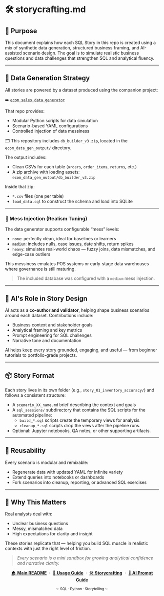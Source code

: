 # 🛠️ storycrafting.md

## 🎯 Purpose

This document explains how each SQL Story in this repo is created using a mix of synthetic data generation, structured business framing, and AI-assisted scenario design. The goal is to simulate realistic business questions and data challenges that strengthen SQL and analytical fluency.

---

## 🧬 Data Generation Strategy

All stories are powered by a dataset produced using the companion project:

➡️ [`ecom_sales_data_generator`](https://github.com/G-Schumacher44/ecom_sales_data_generator)

That repo provides:
- Modular Python scripts for data simulation
- Scenario-based YAML configurations
- Controlled injection of data messiness

🗂️ This repository includes `db_builder_v3.zip`, located in the `ecom_data_gen_output/` directory.

The output includes:
- Clean CSVs for each table (`orders`, `order_items`, `returns`, etc.)
- A zip archive with loading assets:  
  `ecom_data_gen_output/db_builder_v3.zip`

Inside that zip:
- `*.csv` files (one per table)
- `load_data.sql` to construct the schema and load into SQLite

---

### 🧪 Mess Injection (Realism Tuning)

The data generator supports configurable “mess” levels:
- `none`: perfectly clean, ideal for baselines or learners
- `medium`: includes nulls, case issues, date shifts, return spikes
- `heavy`: simulates real-world chaos — fuzzy joins, data mismatches, and edge-case outliers

This messiness emulates POS systems or early-stage data warehouses where governance is still maturing.

> The included database was configured with a `medium` mess injection.

---

## 🤖 AI's Role in Story Design

AI acts as a **co-author and validator**, helping shape business scenarios around each dataset. Contributions include:

- Business context and stakeholder goals
- Analytical framing and key metrics
- Prompt engineering for SQL challenges
- Narrative tone and documentation

AI helps keep every story grounded, engaging, and useful — from beginner tutorials to portfolio-grade projects.

---

## 📦 Story Format

Each story lives in its own folder (e.g., `story_01_inventory_accuracy/`) and follows a consistent structure:

- A `scenario_XX_name.md` brief describing the context and goals
- A `sql_sessions/` subdirectory that contains the SQL scripts for the automated pipeline:
  - `build_*.sql` scripts create the temporary views for analysis.
  - `cleanup_*.sql` scripts drop the views after the pipeline runs.
- Optional: Jupyter notebooks, QA notes, or other supporting artifacts.

---

## 🔄 Reusability

Every scenario is modular and remixable:
- Regenerate data with updated YAML for infinite variety
- Extend queries into notebooks or dashboards
- Fork scenarios into cleanup, reporting, or advanced SQL exercises

---

## 🌱 Why This Matters

Real analysts deal with:
- Unclear business questions
- Messy, mismatched data
- High expectations for clarity and insight

These stories replicate that — helping you build SQL muscle in realistic contexts with just the right level of friction.

> _Every scenario is a mini sandbox for growing analytical confidence and narrative clarity._

<p align="center">
  <a href="README.md">🏠 <b>Main README</b></a>
  &nbsp;·&nbsp;
  <a href="USAGE.md">📖 <b>Usage Guide</b></a>
  &nbsp;·&nbsp;
  <a href="storycrafting.md">🛠️ <b>Storycrafting</b></a>
  &nbsp;·&nbsp;
  <a href="sample_ai_prompt.md">🤖 <b>AI Prompt Guide</b></a>
</p>

<p align="center">
  <sub>✨ SQL · Python · Storytelling ✨</sub>
</p>